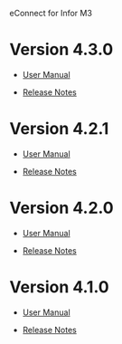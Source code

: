 eConnect for Infor M3

Version 4.3.0
=============

-   [User Manual](4.3.0/usermanual-rma.md)

-   [Release Notes](4.3.0/release-notes-rma.md)

Version 4.2.1
=============

-   [User Manual](4.2.1/usermanual-rma.md)

-   [Release Notes](4.2.1/release-notes-rma.md)

Version 4.2.0
=============

-   [User Manual](4.2.0/usermanual-rma.md)

-   [Release Notes](4.2.0/release-notes-rma.md)

Version 4.1.0
=============

-   [User Manual](4.1.0/usermanual-rma.md)

-   [Release Notes](4.1.0/release-notes-rma.md)
